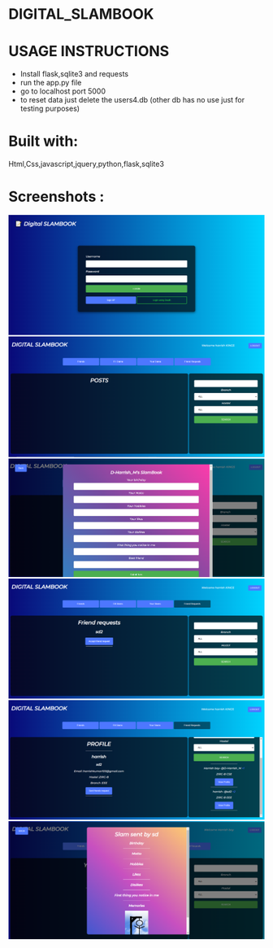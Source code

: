 # DIGITAL_SLAMBOOK
  
# USAGE INSTRUCTIONS
  * Install flask,sqlite3 and requests 
  * run the app.py file
  * go to localhost port 5000
  * to reset data just delete the users4.db (other db has no use just for testing purposes)
   
# Built with:
  Html,Css,javascript,jquery,python,flask,sqlite3
  
# Screenshots :

<img src = 'https://github.com/mharrish7/DIGITAL_SLAMBOOK/blob/main/screenshots/1.png?raw=true' />
<img src = 'https://github.com/mharrish7/DIGITAL_SLAMBOOK/blob/main/screenshots/2.png?raw=true' />
<img src = 'https://github.com/mharrish7/DIGITAL_SLAMBOOK/blob/main/screenshots/3.png?raw=true' />
<img src = 'https://github.com/mharrish7/DIGITAL_SLAMBOOK/blob/main/screenshots/4.png?raw=true' />
<img src = 'https://github.com/mharrish7/DIGITAL_SLAMBOOK/blob/main/screenshots/5.png?raw=true' />
<img src = 'https://github.com/mharrish7/DIGITAL_SLAMBOOK/blob/main/screenshots/6.png?raw=true' />










